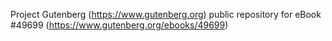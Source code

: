 Project Gutenberg (https://www.gutenberg.org) public repository for eBook #49699 (https://www.gutenberg.org/ebooks/49699)
